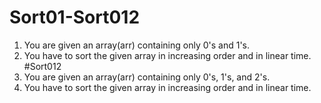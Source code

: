 # Sort01-Sort012
1. You are given an array(arr) containing only 0's and 1's.
2. You have to sort the given array in increasing order and in linear time.
#Sort012
1. You are given an array(arr) containing only 0's, 1's, and 2's.
2. You have to sort the given array in increasing order and in linear time.
